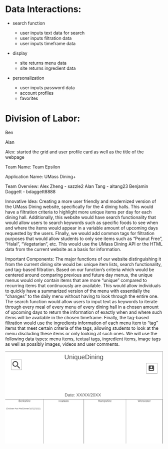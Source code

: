 # Data Interactions:
- search function
  - user inputs text data for search
  - user inputs filtration data
  - user inputs timeframe data

- display
  - site returns menu data
  - site returns ingredient data

- personalization
  - user inputs password data
  - account profiles
  - favorites


# Division of Labor:


Ben

Alan

Alex: started the grid and user profile card as well as the title of the webpage

Team Name: Team Epsilon

Application Name: UMass Dining+

Team Overview: Alex Zheng - sazzle2 Alan Tang - altang23 Benjamin Daggett - bdaggett8888

Innovative Idea: Creating a more user friendly and modernized version of the UMass Dining website, specifically for the 4 dining halls. This would have a filtration criteria to highlight more unique items per day for each dining hall. Additionally, this website would have search functionality that would allow users to search keywords such as specific foods to see when and where the items would appear in a variable amount of upcoming days requested by the users. FInally, we would add common tags for filtration purposes that would allow students to only see items such as “Peanut Free”, “Halal”, “Vegetarian”, etc. This would use the UMass Dining API or the HTML data from the current website as a basis for information.

Important Components: The major functions of our website distinguishing it from the current dining site would be: unique item lists, search functionality, and tag-based filtration. Based on our function’s criteria which would be centered around comparing previous and future day menus, the unique menus would only contain items that are more “unique” compared to recurring items that continuously are available. This would allow individuals to quickly have a summarized version of the menu with essentially the “changes” to the daily menu without having to look through the entire one. The search function would allow users to input text as keywords to iterate through every meal of every menu of every dining hall in a chosen amount of upcoming days to return the information of exactly when and where such items will be available in the chosen timeframe. Finally, the tag-based filtration would use the ingredients information of each menu item to “tag” items that meet certain criteria of the tags, allowing students to look at the menu discluding these items or only looking at such ones. We will use the following data types: menu items, textual tags, ingredient items, image tags as well as possibly images, videos and user comments.

![](img/uniquePage.png)

